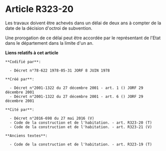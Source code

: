 # Article R323-20

Les travaux doivent être achevés dans un délai de deux ans à compter de la date de la décision d'octroi de subvention.

Une prorogation de ce délai peut être accordée par le représentant de l'Etat dans le département dans la limite d'un an.

**Liens relatifs à cet article**

	**Codifié par**:

	  - Décret n°78-622 1978-05-31 JORF 8 JUIN 1978

	**Créé par**:

	  - Décret n°2001-1322 du 27 décembre 2001 - art. 1 () JORF 29 décembre 2001
	  - Décret n°2001-1322 du 27 décembre 2001 - art. 6 () JORF 29 décembre 2001

	**Cité par**:

	  - Décret n°2016-698 du 27 mai 2016 (V)
	  - Code de la construction et de l'habitation. - art. R323-20 (T)
	  - Code de la construction et de l'habitation. - art. R323-21 (V)

	**Anciens textes**:

	  - Code de la construction et de l'habitation. - art. R323-19 (T)
